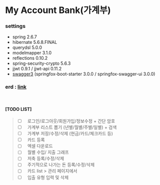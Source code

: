 # My Account Bank(가계부)




### settings

- spring 2.6.7
- hibernate 5.6.8.FINAL
- querydsl 5.0.0
- modelmapper 3.1.0
- reflections 0.10.2
- spring-security-crypto 5.6.3
- jjwt 0.9.1 / jjwt-api 0.11.2
- [swagger3](http://localhost:8080/swagger-ui/index.html#/) (springfox-boot-starter 3.0.0 / springfox-swagger-ui 3.0.0)



### erd : [link](https://www.erdcloud.com/d/xt5Q7knNm4hm6oBk6)




<br/>




#### [TODO LIST]

> - [ ] &nbsp; 로그인/로그아웃/회원가입/정보수정 + 간단 암호
> - [ ] &nbsp; 가계부 리스트 뽑기 (년별/월별/주별/일별) + 검색
> - [ ] &nbsp; 가계부 저장/수정/삭제 (현금/카드/체크카드 등)
> - [ ] &nbsp; 카드 등록
> - [ ] &nbsp; 엑셀 다운로드
> - [ ] &nbsp; 월별 수입/ 지출 그래프
> - [ ] &nbsp; 저축 등록/수정/삭제
> - [ ] &nbsp; 주기적으로 나가는 돈 등록/수정/삭제
> - [ ] &nbsp; 카드 list > 관리 페이지에서
> - [ ] &nbsp; 입출 유형 입력 및 삭제



